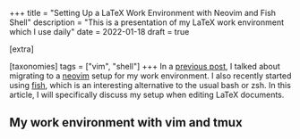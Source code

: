 +++
title = "Setting Up a LaTeX Work Environment with Neovim and Fish Shell"
description = "This is a presentation of my LaTeX work environment which I use daily"
date = 2022-01-18
draft = true

[extra]

[taxonomies]
tags = ["vim", "shell"]
+++
In a [previous post](@/from_vim_and_tmux_to_neovim.md), I talked about migrating to a [neovim](https://github.com/neovim/neovim) setup for my work environment.
I also recently started using [fish](https://fishshell.com/), which is an interesting alternative to the usual bash or zsh.
In this article, I will specifically discuss my setup when editing LaTeX documents.

## My work environment with vim and tmux
